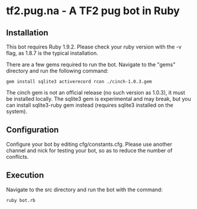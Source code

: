 tf2.pug.na - A TF2 pug bot in Ruby
==================================

Installation
------------

This bot requires Ruby 1.9.2. Please check your ruby version with the -v flag, as 1.8.7 is the typical installation.

There are a few gems required to run the bot. Navigate to the "gems" directory and run the following command:

    gem install sqlite3 activerecord rcon ./cinch-1.0.3.gem

The cinch gem is not an official release (no such version as 1.0.3), it must be installed locally. The sqlite3 gem is experimental and may break, but you can install sqlite3-ruby gem instead (requires sqlite3 installed on the system).


Configuration
-------------

Configure your bot by editing cfg/constants.cfg. Please use another channel and nick for testing your bot, so as to reduce the number of conflicts.


Execution
---------

Navigate to the src directory and run the bot with the command:

    ruby bot.rb

